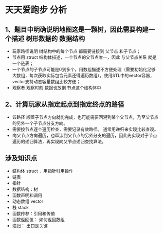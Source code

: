 # 天天爱跑步 分析

## 1、题目中明确说明地图这是一颗树，因此需要构建一个描述 树形数据的 数据结构
- 玩家路径说明 树结构中的每个节点 都需要链接到 父节点 和子节点；
- 节点用 struct 结构体描述，一个节点的父节点唯一，因此 与父节点关系 就是一个链表；
- 一个节点的子节点可能是0到多个，用数组描述不方便处理（需要初始化足够大数组，每次获取实际包含元素还得遍历数组），使用STL中的vector容器，vector支持动态容量数组比较方便；
- 观察者 观察时刻 数据也放倒  节点这个结构体中

## 2、计算玩家从指定起点到指定终点的路径
- 该路径 顺着子节点方向就能完成，也可能需要回溯到某个父节点，乃至父节点的另外一个子节点分支方向。
- 需要按节点逐个遍历检查，需要记录有效路径。 通常用递归来实现比较直观。
- 向父节点方向遍历，也牵涉到父节点的另外分支的遍历，因此先实现对子节点遍历的递归算法，再实现向父节点递归查找算法。

## 涉及知识点
- 结构体 struct ，用指针引用操作
- 链表
- 指针
- 数据结构：树
- 函数声明和调用
- 动态数组 vector
- 栈 stack
- 函数传参：引用和传值
- 函数返回值： 如何返回数组
- 递归： 出口是关键
